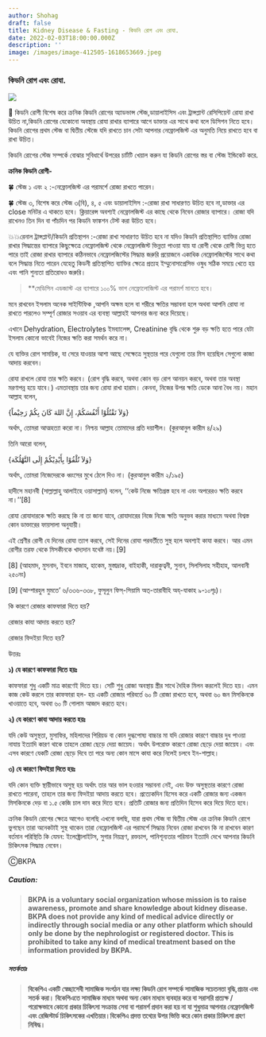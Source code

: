 ```yaml
---
author: Shohag
draft: false
title: Kidney Disease & Fasting - কিডনি রোগ এবং রোযা.
date: 2022-02-03T18:00:00.000Z
description: ''
image: /images/image-412505-1618653669.jpeg
---
```


### **কিডনি রোগ এবং রোযা.**

![](/images/images-15.jpeg)

🕋 কিডনি রোগী বিশেষ করে ক্রনিক কিডনি রোগের অ্যাডভান্স স্টেজ,ডায়ালাইসিস এবং ট্রান্সপ্লান্ট রেসিপিয়েন্ট রোযা রাখা উচিত না,কিডনি রোগের যেকোনো অবস্থায় রোযা রাখার ব্যাপারে আগে ডাক্তার এর সাথে কথা বলে ডিসিশন নিতে হবে।কিডনি রোগের প্রথম স্টেজ বা দ্বিতীয় স্টেজে যদি রাখতে চান সেটা আপনার নেফ্রোলজিস্ট এর অনুমতি নিয়ে রাখতে হবে বা রাখা উচিত।

কিডনি রোগের স্টেজ সম্পর্কে বোঝার সুবিধার্থে উপরের চার্টটি খেয়াল করুন যা কিডনি রোগের স্তর বা স্টেজ ইন্ডিকেট করে.

**ক্রনিক কিডনি রোগী-**

🍀 স্টেজ ১ এবং ২ :-নেফ্রোলজিস্ট এর পরামর্শে রোজা রাখতে পারেন।

🍀 স্টেজ ৩, বিশেষ করে স্টেজ ৩(বি), ৪, ৫ এবং ডায়ালাইসিস :-রোজা রাখা সাধারণত উচিত হবে না,ডাক্তার এর close মনিটর এ থাকতে হবে। ক্লিয়ারেন্স অবশ্যই নেফ্রোলজিস্ট এর কাছে থেকে নিবেন রোজার ব্যাপারে। রোজা যদি রাখেনও তিন দিন বা পাঁচদিন পর কিডনি ফাঙ্কশন টেস্ট করা উচিত হবে।

💥💥রেনাল ট্রান্সপ্লান্ট/কিডনি প্রতিস্থাপন :-রোজা রাখা সাধারণত উচিত হবে না যদিও কিডনি প্রতিস্থাপিত ব্যাক্তির রোজা রাখার সিদ্ধান্তের ব্যাপারে কিছুক্ষেত্রে নেফ্রোলজিস্ট থেকে নেফ্রোলজিস্ট ভিন্নতা পাওয়া যায় যা রোগী থেকে রোগী ভিন্ন হতে পারে তাই রোজা রাখার ব্যাপারে কঠিনভাবে নেফ্রোলজিস্টের সিদ্ধান্ত জরুরি প্রয়োজনে একাধিক নেফ্রোলজিস্টের সাথে কথা বলে সিদ্ধান্ত নিতে পারেন যেহেতু কিডনী প্রতিস্থাপিত ব্যাক্তির ক্ষেত্রে প্রত্যহ ইম্মুনোসাপ্রেসিভ ওষুধ সঠিক সময়ে খেতে হয় এবং পানি শুন্যতা প্রতিরোধও জরুরি।

> \*\*মেডিসিন এডজাস্ট এর ব্যাপারে ১০০% ভাগ নেফ্রোলোজিস্ট এর পরামর্শ মানতে হবে।

মনে রাখবেন ইসলাম অনেক সাইন্টিফিক ,আপনি অক্ষম হলে বা শরীরে ক্ষতির সম্ভাবনা হলে অথবা আপনি রোযা না রাখতে পারলেও সম্পূর্ণ রোজার সওয়াব এর ব্যবস্থা আল্লাহই আপনার জন্য করে দিয়েছে।

এখানে Dehydration, Electrolytes ইমব্যালেন্স, Creatinine বৃদ্ধি থেকে শুরু বড় ক্ষতি হতে পারে যেটা ইসলাম কোনো ভাবেই নিজের ক্ষতি করা সমর্থন করে না।

যে ব্যক্তির রোগ সাময়িক, যা সেরে যাওয়ার আশা আছে সেক্ষেত্রে সুস্থতার পরে যেগুলো তার মিস হয়েছিল সেগুলো কাজা আদায় করবেন।

রোযা রাখলে রোযা তার ক্ষতি করবে। (রোগ বৃদ্ধি করবে, অথবা কোন বড় রোগ আনয়ন করবে, অথবা তার অবস্থা মরণাপন্ন হয়ে যাবে।) এমতাবস্থায় তার জন্য রোযা রাখা হারাম। কেননা, নিজের উপর ক্ষতি ডেকে আনা বৈধ নয়। মহান আল্লাহ বলেন,

‎{وَلاَ تَقْتُلُوْا أَنْفُسَكُمْ، إِنَّ اللهَ كَانَ بِكُمْ رَحِيْماً}

অর্থাৎ, তোমরা আত্মহত্যা করো না। নিশ্চয় আল্লাহ তোমাদের প্রতি দয়াশীল। (কুরআনুল কারীম ৪/২৯)

তিনি আরো বলেন,

‎{وَلاَ تُلْقُوْا بِأَيْدِيْكُمْ إِلَى التَّهْلُكَة}

অর্থাৎ, তোমরা নিজেদেরকে ধ্বংসের মুখে ঠেলে দিও না। (কুরআনুল কারীম ২/১৯৫)

হাদীসে মহানবী (সাল্লাল্লাহু আলাইহে ওয়াসাল্লাম) বলেন, ‘‘কেউ নিজে ক্ষতিগ্রস্ত হবে না এবং অপরেরও ক্ষতি করবে না।’’\[8]

রোযা রোযাদারকে ক্ষতি করছে কি না তা জানা যাবে, রোযাদারের নিজে নিজে ক্ষতি অনুভব করার মাধ্যমে অথবা বিশ্বস্ত কোন ডাক্তারের ফায়সালা অনুযায়ী।

এই শ্রেণীর রোগী যে দিনের রোযা ত্যাগ করবে, সেই দিনের রোযা পরবর্তীতে সুস্থ হলে অবশ্যই কাযা করবে। আর এমন রোগীর তরফ থেকে মিসকীনকে খাদ্যদান যথেষ্ট নয়।\[9]

\[8] (আহমাদ, মুসনাদ, ইবনে মাজাহ, হাকেম, মুস্তাদ্রাক, বাইহাকী, দারাকুত্বনী, সুনান, সিলসিলাহ সহীহাহ, আলবানী ২৫০নং)

\[9] (আশ্শারহুল মুমতে’ ৬/৩৩৬-৩৩৮, ফুসূলুন ফিস্-সিয়ামি অত্-তারাবীহি অয্-যাকাহ ৯-১০পৃঃ)।

কি কারণে রোজার কাফফারা দিতে হয়?

রোজার কাযা আদায় করতে হয়?

রোজার ফিদইয়া দিতে হয়?

উত্তরঃ

**১) যে কারণে কাফফারা দিতে হয়ঃ**

কাফফারা শুধু একটি মাত্র কারণেই দিতে হয়। সেটি শুধু রোজা অবস্থায় স্ত্রীর সাথে দৈহিক মিলন করলেই দিতে হয়। এমন কাজ কেউ করলে তার কাফফারা হল- হয় একটি রোজার পরিবর্তে ৬০ টি রোজা রাখতে হবে, অথবা ৬০ জন মিসকিনকে খাওয়াতে হবে, অথবা ৬০ টি গোলাম আজাদ করতে হবে।

**২) যে কারণে কাযা আদায় করতে হয়ঃ**

যদি কেউ অসুস্থতা, মুসাফির, মহিলাদের পিরিয়ড বা কোন দুগ্ধপোষ্য বাচ্চার মা যদি রোজার কারণে বাচ্চার দুধ পাওয়া নাযায় ইত্যাদি কারণ থাকে তাহলে রোজা ছেড়ে দেয়া জায়েয। অর্থাৎ উপরোক্ত কারণে রোজা ছেড়ে দেয়া জায়েয। এবং এসব কারণে যেকটি রোজা ছেড়ে দিবে তা পরে অন্য কোন মাসে কাযা করে নিলেই চলবে ইন-শাল্লাহ।

**৩) যে কারণে ফিদইয়া দিতে হয়ঃ**

যদি কোন ব্যক্তি স্থায়ীভাবে অসুস্থ হয় অর্থাৎ তার আর ভাল হওয়ার সম্ভাবনা নেই, এবং উক্ত অসুস্থতার কারণে রোজা রাখতে পারেনা, তাহলে তার জন্য ফিদইয়া আদায় করতে হবে। প্রত্যেকদিন হিসেব করে একটি রোজার জন্য একজন মিসকিনকে দেড় বা ১.৫ কেজি চাল দান করে দিতে হবে। প্রতিটি রোজার জন্য প্রতিদিন হিসেব করে দিয়ে দিতে হবে।

ক্রনিক কিডনি রোগের ক্ষেত্রে আগেও বলেছি এখনো বলছি, যারা প্রথম স্টেজ বা দ্বিতীয় স্টেজ এর ক্রনিক কিডনি রোগে ভুগছেন তারা অনেকটাই সুস্থ থাকেন তারা নেফ্রোলজিস্ট এর পরামর্শে সিদ্ধান্ত নিবেন রোজা রাখবেন কি না রাখবেন কারণ বর্তমান পরিস্থিতি কি যেমন: ইলেক্ট্রোলাইটস, সুগার নিয়ন্ত্রণ, রক্তচাপ, পানিশূন্যতার পরিমান ইত্যাদি দেখে আপনার কিডনি চিকিৎসক সিদ্ধান্ত নেবেন।

ⒸBKPA

##### **Caution:**

> **BKPA is a voluntary social organization whose mission is to raise awareness, promote and share knowledge about kidney disease. BKPA does not provide any kind of medical advice directly or indirectly through social media or any other platform which should only be done by the nephrologist or registered doctor. This is prohibited to take any kind of medical treatment based on the information provided by BKPA.**

##### **সতর্কতাঃ**

> **বিকেপিএ একটি স্বেচ্ছাসেবী সামাজিক সংগঠন যার লক্ষ্য কিডনি রোগ সম্পর্কে সামাজিক সচেতনতা বৃদ্ধি,প্রচার এবং সতর্ক করা। বিকেপিএতে সামাজিক মাধ্যম অথবা অন্য কোন মাধ্যম ব্যবহার করে বা সরাসরি প্রত্যক্ষ / পরোক্ষভাবে কোনো প্রকার চিকিৎসা সংক্রান্ত সেবা বা পরামর্শ প্রদান করা হয় না যা শুধুমাত্র আপনার নেফ্রোলজিস্ট এবং রেজিস্টার্ড চিকিৎসকের এখতিয়ার।বিকেপিএ প্রদত্ত তথ্যের উপর ভিত্তি করে কোন প্রকার চিকিৎসা গ্রহণ নিষিদ্ধ।**
